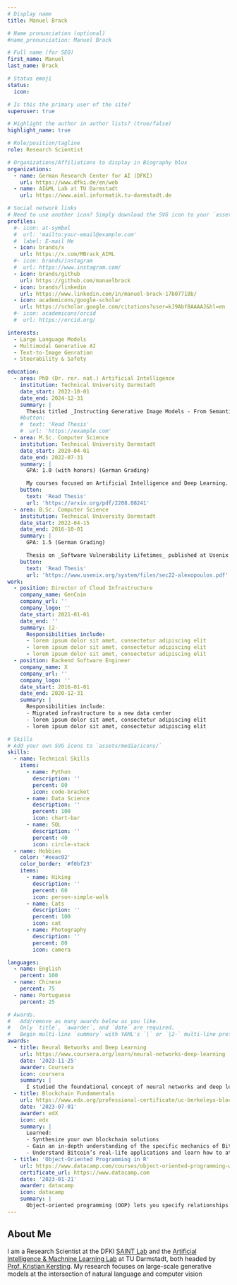 ```yaml
---
# Display name
title: Manuel Brack

# Name pronunciation (optional)
#name_pronunciation: Manuel Brack

# Full name (for SEO)
first_name: Manuel
last_name: Brack

# Status emoji
status:
  icon: 

# Is this the primary user of the site?
superuser: true

# Highlight the author in author lists? (true/false)
highlight_name: true

# Role/position/tagline
role: Research Scientist

# Organizations/Affiliations to display in Biography blox
organizations:
  - name: German Research Center for AI (DFKI)
    url: https://www.dfki.de/en/web
  - name: AI&ML Lab at TU Darmstadt
    url: https://www.aiml.informatik.tu-darmstadt.de

# Social network links
# Need to use another icon? Simply download the SVG icon to your `assets/media/icons/` folder.
profiles:
  #- icon: at-symbol
  #  url: 'mailto:your-email@example.com'
  #  label: E-mail Me
  - icon: brands/x
    url: https://x.com/MBrack_AIML
  #- icon: brands/instagram
  #  url: https://www.instagram.com/
  - icon: brands/github
    url: https://github.com/manuelbrack
  - icon: brands/linkedin
    url: https://www.linkedin.com/in/manuel-brack-17b07718b/
  - icon: academicons/google-scholar
    url: https://scholar.google.com/citations?user=kJ9Abf8AAAAJ&hl=en
  #- icon: academicons/orcid
  #  url: https://orcid.org/

interests:
  - Large Language Models
  - Multimodal Generative AI
  - Text-to-Image Genration
  - Steerability & Safety

education:
  - area: PhD (Dr. rer. nat.) Artificial Intelligence
    institution: Technical University Darmstadt
    date_start: 2022-10-01
    date_end: 2024-12-31
    summary: |
      Thesis titled _Instructing Generative Image Models - From Semantics to Society_. Supervised by Prof. Kristian Kersting. Co-authored over 10 original papers that are published at top venues.
    #button:
    #  text: 'Read Thesis'
    #  url: 'https://example.com'
  - area: M.Sc. Computer Science
    institution: Technical University Darmstadt
    date_start: 2020-04-01
    date_end: 2022-07-31
    summary: |
      GPA: 1.0 (with honors) (German Grading)

      My courses focused on Artificial Intelligence and Deep Learning. Thesis on _Rationalizing Vision-Language Models through Human Interactions_ published at ICML.
    button:
      text: 'Read Thesis'
      url: 'https://arxiv.org/pdf/2208.08241'
  - area: B.Sc. Computer Science
    institution: Technical University Darmstadt
    date_start: 2022-04-15
    date_end: 2016-10-01
    summary: |
      GPA: 1.5 (German Grading)

      Thesis on _Software Vulnerability Lifetimes_ published at Usenix Security.
    button:
      text: 'Read Thesis'
      url: 'https://www.usenix.org/system/files/sec22-alexopoulos.pdf'
work:
  - position: Director of Cloud Infrastructure
    company_name: GenCoin
    company_url: ''
    company_logo: ''
    date_start: 2021-01-01
    date_end: ''
    summary: |2-
      Responsibilities include:
      - lorem ipsum dolor sit amet, consectetur adipiscing elit
      - lorem ipsum dolor sit amet, consectetur adipiscing elit
      - lorem ipsum dolor sit amet, consectetur adipiscing elit
  - position: Backend Software Engineer
    company_name: X
    company_url: ''
    company_logo: ''
    date_start: 2016-01-01
    date_end: 2020-12-31
    summary: |
      Responsibilities include:
      - Migrated infrastructure to a new data center
      - lorem ipsum dolor sit amet, consectetur adipiscing elit
      - lorem ipsum dolor sit amet, consectetur adipiscing elit

# Skills
# Add your own SVG icons to `assets/media/icons/`
skills:
  - name: Technical Skills
    items:
      - name: Python
        description: ''
        percent: 80
        icon: code-bracket
      - name: Data Science
        description: ''
        percent: 100
        icon: chart-bar
      - name: SQL
        description: ''
        percent: 40
        icon: circle-stack
  - name: Hobbies
    color: '#eeac02'
    color_border: '#f0bf23'
    items:
      - name: Hiking
        description: ''
        percent: 60
        icon: person-simple-walk
      - name: Cats
        description: ''
        percent: 100
        icon: cat
      - name: Photography
        description: ''
        percent: 80
        icon: camera

languages:
  - name: English
    percent: 100
  - name: Chinese
    percent: 75
  - name: Portuguese
    percent: 25

# Awards.
#   Add/remove as many awards below as you like.
#   Only `title`, `awarder`, and `date` are required.
#   Begin multi-line `summary` with YAML's `|` or `|2-` multi-line prefix and indent 2 spaces below.
awards:
  - title: Neural Networks and Deep Learning
    url: https://www.coursera.org/learn/neural-networks-deep-learning
    date: '2023-11-25'
    awarder: Coursera
    icon: coursera
    summary: |
      I studied the foundational concept of neural networks and deep learning. By the end, I was familiar with the significant technological trends driving the rise of deep learning; build, train, and apply fully connected deep neural networks; implement efficient (vectorized) neural networks; identify key parameters in a neural network’s architecture; and apply deep learning to your own applications.
  - title: Blockchain Fundamentals
    url: https://www.edx.org/professional-certificate/uc-berkeleyx-blockchain-fundamentals
    date: '2023-07-01'
    awarder: edX
    icon: edx
    summary: |
      Learned:
      - Synthesize your own blockchain solutions
      - Gain an in-depth understanding of the specific mechanics of Bitcoin
      - Understand Bitcoin’s real-life applications and learn how to attack and destroy Bitcoin, Ethereum, smart contracts and Dapps, and alternatives to Bitcoin’s Proof-of-Work consensus algorithm
  - title: 'Object-Oriented Programming in R'
    url: https://www.datacamp.com/courses/object-oriented-programming-with-s3-and-r6-in-r
    certificate_url: https://www.datacamp.com
    date: '2023-01-21'
    awarder: datacamp
    icon: datacamp
    summary: |
      Object-oriented programming (OOP) lets you specify relationships between functions and the objects that they can act on, helping you manage complexity in your code. This is an intermediate level course, providing an introduction to OOP, using the S3 and R6 systems. S3 is a great day-to-day R programming tool that simplifies some of the functions that you write. R6 is especially useful for industry-specific analyses, working with web APIs, and building GUIs.
---
```


## About Me

I am a Research Scientist at the DFKI [SAINT Lab](https://www.dfki.de/en/web/research/research-departments/foundations-of-systems-ai) and the [Artificial Intelligence & Machnine Learning Lab](https://ml-research.github.io) at TU Darmstadt, both headed by [Prof. Kristian Kersting](https://ml-research.github.io/people/kkersting/).
 My research focuses on large-scale generative models at the intersection of natural language and computer vision